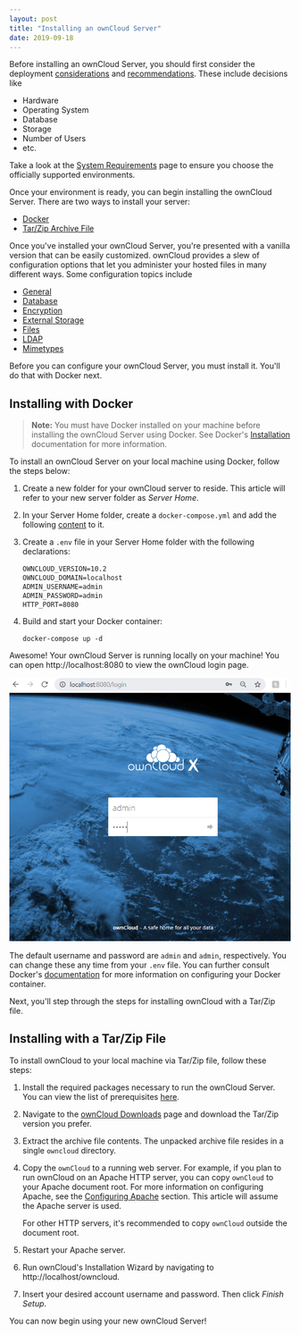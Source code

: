 ```yaml
---
layout: post
title: "Installing an ownCloud Server"
date: 2019-09-18
---
```


Before installing an ownCloud Server, you should first consider the deployment
[considerations](https://doc.owncloud.com/server/admin_manual/installation/deployment_considerations.html)
and
[recommendations](https://doc.owncloud.com/server/admin_manual/installation/deployment_recommendations.html).
These include decisions like

- Hardware
- Operating System
- Database
- Storage
- Number of Users
- etc.

Take a look at the
[System Requirements](https://doc.owncloud.com/server/admin_manual/installation/system_requirements.html)
page to ensure you choose the officially supported environments.

Once your environment is ready, you can begin installing the ownCloud Server.
There are two ways to install your server:

- [Docker](#installing-with-docker)
- [Tar/Zip Archive File](#installing-with-a-tarzip-file)

Once you've installed your ownCloud Server, you're presented with a vanilla
version that can be easily customized. ownCloud provides a slew of configuration
options that let you administer your hosted files in many different ways. Some
configuration topics include

- [General](https://doc.owncloud.com/server/admin_manual/configuration/general_topics/)
- [Database](https://doc.owncloud.com/server/admin_manual/configuration/database/)
- [Encryption](https://doc.owncloud.com/server/admin_manual/configuration/files/encryption/root.html)
- [External Storage](https://doc.owncloud.com/server/admin_manual/configuration/files/external_storage/)
- [Files](https://doc.owncloud.com/server/admin_manual/configuration/files/)
- [LDAP](https://doc.owncloud.com/server/admin_manual/configuration/ldap/)
- [Mimetypes](https://doc.owncloud.com/server/admin_manual/configuration/mimetypes/)

Before you can configure your ownCloud Server, you must install it. You'll do
that with Docker next.

## Installing with Docker

> **Note:** You must have Docker installed on your machine before installing
> the ownCloud Server using Docker. See Docker's
> [Installation](https://docs.docker.com/v17.09/engine/installation/)
> documentation for more information.

To install an ownCloud Server on your local machine using Docker, follow the
steps below:

1.  Create a new folder for your ownCloud server to reside. This article will
    refer to your new server folder as *Server Home*.

2.  In your Server Home folder, create a `docker-compose.yml` and add the
    following
    [content](https://raw.githubusercontent.com/owncloud/docs/master/modules/admin_manual/examples/installation/docker/docker-compose.yml)
    to it.

3.  Create a `.env` file in your Server Home folder with the following
    declarations:

    ```
    OWNCLOUD_VERSION=10.2
    OWNCLOUD_DOMAIN=localhost
    ADMIN_USERNAME=admin
    ADMIN_PASSWORD=admin
    HTTP_PORT=8080
    ```

4.  Build and start your Docker container:

    ```shell
    docker-compose up -d
    ```

Awesome! Your ownCloud Server is running locally on your machine! You can open
http://localhost:8080 to view the ownCloud login page.

![](../../images/docker-owncloud-startup.png)

The default username and password are `admin` and `admin`, respectively. You can
change these any time from your `.env` file. You can further consult Docker's
[documentation](https://docs.docker.com/) for more information on configuring
your Docker container.

Next, you'll step through the steps for installing ownCloud with a Tar/Zip file.

## Installing with a Tar/Zip File

To install ownCloud to your local machine via Tar/Zip file, follow these steps:

1.  Install the required packages necessary to run the ownCloud Server. You can
    view the list of prerequisites
    [here](https://doc.owncloud.com/server/admin_manual/installation/manual_installation.html#install-the-required-packages).

2.  Navigate to the [ownCloud Downloads](https://owncloud.org/download/) page
    and download the Tar/Zip version you prefer.

3.  Extract the archive file contents. The unpacked archive file resides in a
    single `owncloud` directory.

4.  Copy the `ownCloud` to a running web server. For example, if you plan to run
    ownCloud on an Apache HTTP server, you can copy `ownCloud` to your Apache
    document root. For more information on configuring Apache, see the
    [Configuring Apache](https://doc.owncloud.com/server/admin_manual/installation/manual_installation.html#configure-apache)
    section. This article will assume the Apache server is used.

    For other HTTP servers, it's recommended to copy `ownCloud` outside the
    document root. 

5.  Restart your Apache server.

6.  Run ownCloud's Installation Wizard by navigating to
    http://localhost/owncloud.

7.  Insert your desired account username and password. Then click *Finish
    Setup*.

You can now begin using your new ownCloud Server!
